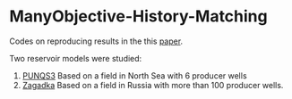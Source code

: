 # ManyObjective-History-Matching

Codes on reproducing results in the this [paper].

Two reservoir models were studied:

1. [PUNQS3] Based on a field in North Sea with 6 producer wells
2. [Zagadka] Based on a field in Russia with more than 100 producer wells.



[paper]: https://ieeexplore.ieee.org/document/7850215
[PUNQS3]: https://www.imperial.ac.uk/earth-science/research/research-groups/perm/standard-models/eclipse-dataset/
[Zagadka]: https://ieeexplore.ieee.org/document/7850215
